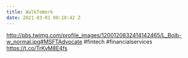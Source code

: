 ```yaml
---
title: WalkToWork
date: 2021-03-01 08:10:42 Z
---
```


 http://pbs.twimg.com/profile_images/1200120832414142465/L_Bojb-w_normal.jpg#MSFTAdvocate #fintech #financialservices https://t.co/TrKvM8E4fs